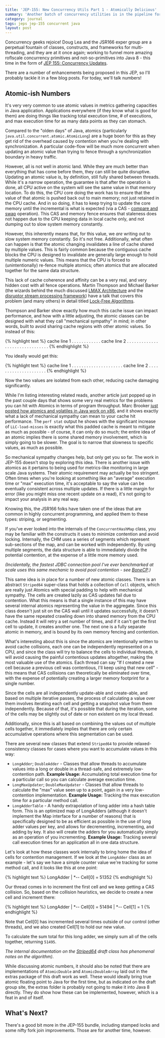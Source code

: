 ```yaml
---
title: 'JEP-155: New Concurrency Utils Part 1 - Atomically Delicious'
summary: 'Another batch of concurrency utilities is in the pipeline for Java as JEP-155. This is part one of a short summary of what is planned.'
category: journal
tags: jeps jep-155 concurrent java
layout: post
---
```


Concurrency geeks rejoice! Doug Lea and the JSR166 exper group are a perpetual fountain of classes, constructs, and frameworks for multi-threading, and they are at it once again; working to funnel more amazing roflscale concurrency primitives and not-so-primitives into Java 8 - this time in the form of [JEP 155: Concurrency Updates](http://openjdk.java.net/jeps/155).

There are a number of enhancements being proposed in this JEP, so I'll probably tackle it in a few blog posts. For today, we'll talk numbers!

## Atomic-ish Numbers

It's very very common to use atomic values in metrics gathering capacities in Java application. Applications everywhere (if they know what is good for them) are doing things like tracking total execution time, # of executions, and max execution time for as many data points as they can stomach.

Compared to the "olden days" of Java, atomics (particularly `java.util.concurrent.atomic.AtomicLong`) are a huge boon for this as they get rid of the overhead caused by contention when you're dealing with synchronization. A particular code-flow will be much more concurrent when updating an atomic value than trying to fence through a synchronization boundary in heavy traffic.

However, all is not well in atomic land. While they are much better than everything that has come before them, they can  still be quite disruptive. Updating an atomic value is, by definition, still fully shared between threads. While it's a narrow operation, the guarantee is that after the operation is done, all CPU active on the system will see the same value in that memory location. To do this, the CPU core doing the work has to ensure that the value of that atomic is pushed back out to main memory; not just retained in the CPU cache. And in so doing, it has to keep trying to update the core memory until the incremental is what is expected (via a CAS - [compare and swap](http://en.wikipedia.org/wiki/Compare-and-swap) operation). This CAS and memory fence ensures that staleness does not happen due to the CPU keeping data in local cache only, and not dumping out to slow system memory constantly.

However, this inherently means that, for this value, we *are* writing out to slow system memory constantly. So it's not free. Additionally, what often can happen is that the atomic changing invalidates a line of cache shared by multiple values. This is fairly common because the contiguous cache blocks the CPU is designed to invalidate are generally large enough to hold multiple numeric values. This means that the CPU is forced to (unintentionally) re-fence multiple atomics; often atomics that are allocated together for the same data structure.

This lack of cache coherence and affinity can be a very real, and very hidden cost with all fence operations. Martin Thompson and Michael Barker (the wizards behind the much discussed [LMAX Architecture](http://martinfowler.com/articles/lmax.html) and the [disruptor stream processing framework](http://lmax-exchange.github.com/disruptor/)) have a talk that covers this problem (and many others) in detail titled [Lock-Free Algorithms](http://www.infoq.com/presentations/Lock-free-Algorithms#HN2).

Thompson and Barker show exactly how much this cache issue can impact performance, and how with a little adjusting, the atomic classes can be designed with what they call "mechanical sympathy" in mind; in other words, built to avoid sharing cache regions with other atomic values. So instead of this:

{% highlight text %}
cache line 1 . . . . <atomic int val A> . . . . . <atomic int val B> . . .
cache line 2 . . . . . . . . . . . . . . . . . . . . . . . . . . . . . . .
{% endhighlight %}

You ideally would get this:

{% highlight text %}
cache line 1 . . . . <atomic int val A> . . . . . . . . . . . . . . . . .
cache line 2 . . <atomic int val B> . . . . . . . . . . . . . . . . . . .
{% endhighlight %}

Now the two values are isolated from each other, reducing cache damaging significantly.

While I'm listing interesting related reads, another article just popped up in the past couple days that shows some very real metrics for the problems you can hit with Atomics in terms of program throughput. Marc Brooker [just posted how atomics and volatiles in Java work on x86](http://brooker.co.za/blog/2012/11/13/increment.html), and it shows exactly what a lack of mechanical sympathy can mean to your cache hit performance. The `perf stat` output he shows with the significant increase of `LLC-load-misses` is exactly what this padded cache is meant to mitigate as much as possible - of course, it can only do so much; the entire idea of an atomic implies there is some shared memory involvement, which is simply going to be slower. The goal is to narrow that slowness to specific values, as much as possible.

So mechanical sympathy changes help, but only get you so far. The work in JEP-155 doesn't stop by exploring this idea. There is another issue with atomics as it pertains to being used for metrics-like monitoring in large scale Java systems. Their atomic requirement may actually be too stringent. Often times when you're looking at something like an "average" execution time or "max" execution time, it's acceptable to say the value can be eventually consistent across multiple updates. If there is a little margin for error (like you might miss one recent update on a read), it's not going to impact your analysis in any real way.

Knowing this, the JSR166 folks have taken one of the ideas that are common in highly concurrent programming, and applied them to these types: striping, or segmenting.

If you've ever looked into the internals of the `ConcurrentHashMap` class, you may be familiar with the constructs it uses to minimize contention and avoid locking. Internally, the CHM uses a series of segments which represent sub-sections of the map, and can be worked with independently. By using multiple segments, the data structure is able to immediately divide the potential contention, at the expense of a little more memory used.

*(Incidentally, the fastest JDBC connection pool I've ever benchmarked at scale uses this same mechanic to avoid pool contention - see [BoneCP](https://github.com/wwadge/bonecp).)*

This same idea is in place for a number of new atomic classes. There is an abstract `Striped64` super-class that holds a collection of `Cell` objects, which are really just Atomics with special padding to help with mechanical sympathy. The cells are created lazily as CAS updates fail due to contention. What this means is that a single instance of this may have several internal atomics representing the value in the aggregate. Since this class doesn't just sit on the CAS wall until it updates successfully, it doesn't have the same repeated crawling down into shared memory from the CPU cache. Instead it will retry a set number of times, and if it can't get the first cell to update, it creates another one. The next one is a fully separate atomic in memory, and is bound by its own memory fencing and contention.

What's interesting about this is since the atomics are intentionally written to avoid cache collisions, each one can be independently represented on a CPU, and since the class will try to balance the cells to individual threads, it will avoid causing the painful contentious updates altogether, making the most valuable use of the atomics. Each thread can say "If I created a new cell because a previous cell was contentious, I'll keep using that new cell" - this means that CAS collisions can theoretically be eliminated over time, with the expense of potentially creating a larger memory footprint for a single number.

Since the cells are all independently update-able and create-able, and based on multiple iterative passes, the process of calculating a value over them involves iterating each cell and getting a snapshot value from them independently. Because of that, it's possible that during the iteration, some of the cells may be slightly out of date or non existent on my local thread.

Additionally, since this is all based on combining the values out of multiple cells together, it immediately implies that there are only certain accumulative operations where this segmentation can be used.

There are several new classes that extend `Striped64` to provide relaxed-consistency classes for cases where you want to accumulate values in this way:
* `LongAdder`; `DoubleAdder` - Classes that allow threads to accumulate values into a long or double in a thread-safe, and extremely low-contention path. **Example Usage:** Accumulating total execution time for a particular call so you can calculate average execution time.
* `LongMaxUpdater`; `DoubleMaxUpdater` - Classes that allow threads to calculate the "max" value seen up to a point, again in a very low-contention implementation. **Example Usage:** Tracking the max execution time for a particular method call.
* `LongAdderTable` - A handy extrapolation of long adder into a hash table form. This is an optimized map of LongAdders (although it doesn't implement the Map interface for a number of reasons) that is specifically designed to be as efficient as possible in the use of long adder values per key, and allows for decrementing, incrementing, and adding by key. It also will create the adders for you automatically simply as an operation of you incrementing. **Example Usage:** Tracking several call execution times for an application all in one data structure.

Let's look at how these classes work internally to bring home the idea of cells for contention management. If we look at the `LongAdder` class as an example - let's say we have a simple counter value we're tracking for some method call, and it looks like this at one point:

{% highlight text %}
LongAdder
|
*-- Cell[0] = 51352
{% endhighlight %}

Our thread comes in to increment the first cell and we keep getting a CAS collision. So, based on the collision heuristics, we decide to create a new cell and increment there:

{% highlight text %}
LongAdder
|
*-- Cell[0] = 51494
|
*-- Cell[1] = 1
{% endhighlight %}

Note that Cell\[0\] has incremented several times outside of our control (other threads), and we also created Cell\[1\] to hold our new value.

To calculate the sum total for this long adder, we simply sum all of the cells together, returning `51495`.

*The internal documentation on the [Striped64](http://gee.cs.oswego.edu/cgi-bin/viewcvs.cgi/jsr166/src/jsr166e/Striped64.java?view=markup) draft class has phenomenal notes on the algorithm)*.

While discussing atomic numbers, it should also be noted that there are implementations of `AtomicDouble` and `AtomicDoubleArray` laid out in the extras package of this draft work as well. These would ideally bring true atomic floating point to Java for the first time, but as indicated on the draft group site, the extras folder is probably not going to make it into Java 8 directly. They do show how these can be implemented, however, which is a feat in and of itself.

## What's Next?

There's a good bit more in the JEP-155 bundle, including stamped locks and some nifty fork join improvements. Those are for another time, however.